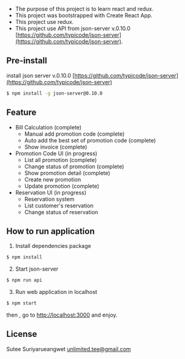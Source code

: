 * The purpose of this project is to learn react and redux.
* This project was bootstrapped with Create React App.
* This project use redux.
* This project use API from json-server v.0.10.0 [https://github.com/typicode/json-server](https://github.com/typicode/json-server).

## Pre-install

install json server v.0.10.0 [https://github.com/typicode/json-server](https://github.com/typicode/json-server)

```bash
$ npm install -g json-server@0.10.0
```

## Feature

* Bill Calculation \(complete\)
  * Manual add promotion code \(complete\) 
  * Auto add the best set of promotion code \(complete\)
  * Show invoice \(complete\)
* Promotion Code UI \(in progress\)
  * List all promotion \(complete\) 
  * Change status of promotion \(complete\)
  * Show promotion detail \(complete\)
  * Create new promotion
  * Update promotion \(complete\)
* Reservation UI \(in progress\)
  * Reservation system
  * List customer's reservation
  * Change status of reservation

## How to run application

1. Install dependencies package

```bash
$ npm install
```
2. Start json-server 

```bash
$ npm run api 
```

3. Run web application in localhost

```bash
$ npm start
```

then , go to [http://localhost:3000]() and enjoy.

## License

Sutee Suriyarueangwet 
[unlimited.tee@gmail.com]()